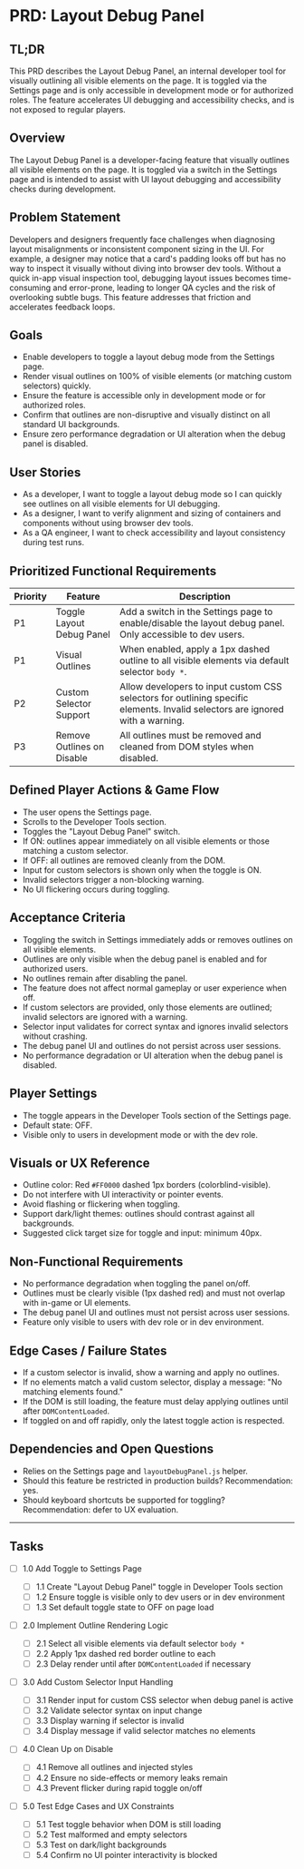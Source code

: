 # PRD: Layout Debug Panel

## TL;DR
This PRD describes the Layout Debug Panel, an internal developer tool for visually outlining all visible elements on the page. It is toggled via the Settings page and is only accessible in development mode or for authorized roles. The feature accelerates UI debugging and accessibility checks, and is not exposed to regular players.

## Overview

The Layout Debug Panel is a developer-facing feature that visually outlines all visible elements on the page. It is toggled via a switch in the Settings page and is intended to assist with UI layout debugging and accessibility checks during development.

## Problem Statement

Developers and designers frequently face challenges when diagnosing layout misalignments or inconsistent component sizing in the UI. For example, a designer may notice that a card's padding looks off but has no way to inspect it visually without diving into browser dev tools. Without a quick in-app visual inspection tool, debugging layout issues becomes time-consuming and error-prone, leading to longer QA cycles and the risk of overlooking subtle bugs. This feature addresses that friction and accelerates feedback loops.

## Goals

- Enable developers to toggle a layout debug mode from the Settings page.
- Render visual outlines on 100% of visible elements (or matching custom selectors) quickly.
- Ensure the feature is accessible only in development mode or for authorized roles.
- Confirm that outlines are non-disruptive and visually distinct on all standard UI backgrounds.
- Ensure zero performance degradation or UI alteration when the debug panel is disabled.

## User Stories

- As a developer, I want to toggle a layout debug mode so I can quickly see outlines on all visible elements for UI debugging.
- As a designer, I want to verify alignment and sizing of containers and components without using browser dev tools.
- As a QA engineer, I want to check accessibility and layout consistency during test runs.

## Prioritized Functional Requirements

| Priority | Feature                    | Description                                                                                                                   |
| -------- | -------------------------- | ----------------------------------------------------------------------------------------------------------------------------- |
| P1       | Toggle Layout Debug Panel  | Add a switch in the Settings page to enable/disable the layout debug panel. Only accessible to dev users.                     |
| P1       | Visual Outlines            | When enabled, apply a 1px dashed outline to all visible elements via default selector `body *`.                               |
| P2       | Custom Selector Support    | Allow developers to input custom CSS selectors for outlining specific elements. Invalid selectors are ignored with a warning. |
| P3       | Remove Outlines on Disable | All outlines must be removed and cleaned from DOM styles when disabled.                                                       |

## Defined Player Actions & Game Flow

- The user opens the Settings page.
- Scrolls to the Developer Tools section.
- Toggles the "Layout Debug Panel" switch.
- If ON: outlines appear immediately on all visible elements or those matching a custom selector.
- If OFF: all outlines are removed cleanly from the DOM.
- Input for custom selectors is shown only when the toggle is ON.
- Invalid selectors trigger a non-blocking warning.
- No UI flickering occurs during toggling.

## Acceptance Criteria

- Toggling the switch in Settings immediately adds or removes outlines on all visible elements.
- Outlines are only visible when the debug panel is enabled and for authorized users.
- No outlines remain after disabling the panel.
- The feature does not affect normal gameplay or user experience when off.
- If custom selectors are provided, only those elements are outlined; invalid selectors are ignored with a warning.
- Selector input validates for correct syntax and ignores invalid selectors without crashing.
- The debug panel UI and outlines do not persist across user sessions.
- No performance degradation or UI alteration when the debug panel is disabled.

## Player Settings

- The toggle appears in the Developer Tools section of the Settings page.
- Default state: OFF.
- Visible only to users in development mode or with the dev role.

## Visuals or UX Reference

- Outline color: Red `#FF0000` dashed 1px borders (colorblind-visible).
- Do not interfere with UI interactivity or pointer events.
- Avoid flashing or flickering when toggling.
- Support dark/light themes: outlines should contrast against all backgrounds.
- Suggested click target size for toggle and input: minimum 40px.

## Non-Functional Requirements

- No performance degradation when toggling the panel on/off.
- Outlines must be clearly visible (1px dashed red) and must not overlap with in-game or UI elements.
- The debug panel UI and outlines must not persist across user sessions.
- Feature only visible to users with dev role or in dev environment.

## Edge Cases / Failure States

- If a custom selector is invalid, show a warning and apply no outlines.
- If no elements match a valid custom selector, display a message: "No matching elements found."
- If the DOM is still loading, the feature must delay applying outlines until after `DOMContentLoaded`.
- If toggled on and off rapidly, only the latest toggle action is respected.

## Dependencies and Open Questions

- Relies on the Settings page and `layoutDebugPanel.js` helper.
- Should this feature be restricted in production builds? Recommendation: yes.
- Should keyboard shortcuts be supported for toggling? Recommendation: defer to UX evaluation.

---

## Tasks

- [ ] 1.0 Add Toggle to Settings Page

  - [ ] 1.1 Create "Layout Debug Panel" toggle in Developer Tools section
  - [ ] 1.2 Ensure toggle is visible only to dev users or in dev environment
  - [ ] 1.3 Set default toggle state to OFF on page load

- [ ] 2.0 Implement Outline Rendering Logic

  - [ ] 2.1 Select all visible elements via default selector `body *`
  - [ ] 2.2 Apply 1px dashed red border outline to each
  - [ ] 2.3 Delay render until after `DOMContentLoaded` if necessary

- [ ] 3.0 Add Custom Selector Input Handling

  - [ ] 3.1 Render input for custom CSS selector when debug panel is active
  - [ ] 3.2 Validate selector syntax on input change
  - [ ] 3.3 Display warning if selector is invalid
  - [ ] 3.4 Display message if valid selector matches no elements

- [ ] 4.0 Clean Up on Disable

  - [ ] 4.1 Remove all outlines and injected styles
  - [ ] 4.2 Ensure no side-effects or memory leaks remain
  - [ ] 4.3 Prevent flicker during rapid toggle on/off

- [ ] 5.0 Test Edge Cases and UX Constraints
  - [ ] 5.1 Test toggle behavior when DOM is still loading
  - [ ] 5.2 Test malformed and empty selectors
  - [ ] 5.3 Test on dark/light backgrounds
  - [ ] 5.4 Confirm no UI pointer interactivity is blocked
